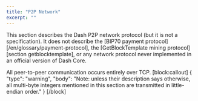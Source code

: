 ```yaml
---
title: "P2P Network"
excerpt: ""
---
```

This section describes the Dash P2P network protocol (but it is not a specification). It does not describe the [BIP70 payment protocol][/en/glossary/payment-protocol], the [GetBlockTemplate mining protocol][section getblocktemplate], or any network protocol never implemented in an official version of Dash Core.

All peer-to-peer communication occurs entirely over TCP.
[block:callout]
{
  "type": "warning",
  "body": "Note: unless their description says otherwise, all multi-byte integers mentioned in this section are transmitted in little-endian order."
}
[/block]
